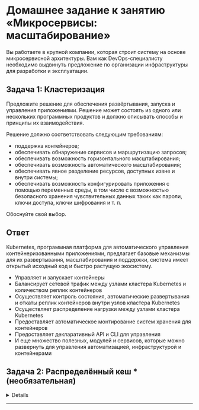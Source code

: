 
# Домашнее задание к занятию «Микросервисы: масштабирование»

Вы работаете в крупной компании, которая строит систему на основе микросервисной архитектуры.
Вам как DevOps-специалисту необходимо выдвинуть предложение по организации инфраструктуры для разработки и эксплуатации.

## Задача 1: Кластеризация

Предложите решение для обеспечения развёртывания, запуска и управления приложениями.
Решение может состоять из одного или нескольких программных продуктов и должно описывать способы и принципы их взаимодействия.

Решение должно соответствовать следующим требованиям:
- поддержка контейнеров;
- обеспечивать обнаружение сервисов и маршрутизацию запросов;
- обеспечивать возможность горизонтального масштабирования;
- обеспечивать возможность автоматического масштабирования;
- обеспечивать явное разделение ресурсов, доступных извне и внутри системы;
- обеспечивать возможность конфигурировать приложения с помощью переменных среды, в том числе с возможностью безопасного хранения чувствительных данных таких как пароли, ключи доступа, ключи шифрования и т. п.

Обоснуйте свой выбор.

## Ответ

Kubernetes, программная платформа для автоматического управления контейнеризованными приложениями, предлагает базовые механизмы для их развертывания, масштабирования и поддержки, система имеет открытый исходный код и быстро растущую экосистему.

- Управляет и запускает контейнеры
- Балансирует сетевой трафик между узлами кластера Kubernetes и количеством реплик контейнеров
- Осуществляет контроль состояния, автоматические развертывания и откаты реплик контейнеров внутри узлов кластера Kubernetes
- Осуществляет распределение нагрузки между узлами кластера Kubernetes
- Предоставляет автоматическое монтирование систем хранения для контейнеров
- Предоставляет декларативный API и CLI для управления
- И еще множество полезных, модулей и сервисов, которые можно развернуть для управления автоматизацией, инфраструктурой и контейнерами

## Задача 2: Распределённый кеш * (необязательная)
<details>
Разработчикам вашей компании понадобился распределённый кеш для организации хранения временной информации по сессиям пользователей.
Вам необходимо построить Redis Cluster, состоящий из трёх шард с тремя репликами.

### Схема:

![11-04-01](https://user-images.githubusercontent.com/1122523/114282923-9b16f900-9a4f-11eb-80aa-61ed09725760.png)
</details>

---